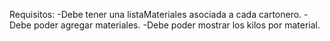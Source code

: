 Requisitos:
-Debe tener una listaMateriales asociada a cada cartonero.
-Debe poder agregar materiales.
-Debe poder mostrar los kilos por material.
